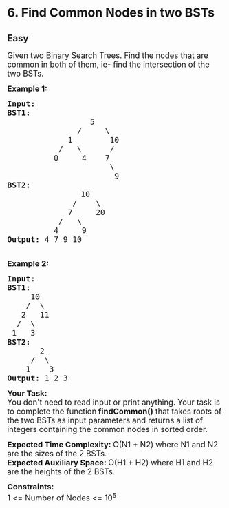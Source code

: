 # 6. Find Common Nodes in two BSTs
## Easy 
<div class="problem-statement">
                <p></p><p><span style="font-size:18px">Given two Binary Search Trees. Find&nbsp;the&nbsp;nodes that are common in both of them, ie-&nbsp;find the intersection of the two BSTs.</span></p>

<p><span style="font-size:18px"><strong>Example 1:</strong></span></p>

<pre><span style="font-size:18px"><strong>Input:
</strong></span><strong><span style="font-size:18px">BST1:
</span></strong> <span style="font-size:18px">&nbsp; &nbsp; &nbsp; &nbsp; &nbsp; &nbsp;&nbsp;&nbsp; &nbsp; &nbsp;5
 &nbsp;&nbsp; &nbsp; &nbsp; &nbsp; &nbsp; &nbsp; &nbsp;/ &nbsp; &nbsp; \
 &nbsp;&nbsp; &nbsp; &nbsp; &nbsp; &nbsp; &nbsp;1 &nbsp; &nbsp; &nbsp;  10
 &nbsp;&nbsp; &nbsp; &nbsp; &nbsp; &nbsp;/ &nbsp; \ &nbsp; &nbsp;  /
 &nbsp;&nbsp; &nbsp; &nbsp; &nbsp; 0 &nbsp; &nbsp; 4&nbsp;&nbsp;&nbsp; 7
 &nbsp; &nbsp; &nbsp; &nbsp; &nbsp; &nbsp; &nbsp; &nbsp; &nbsp; &nbsp;  \
 &nbsp; &nbsp; &nbsp; &nbsp; &nbsp; &nbsp; &nbsp; &nbsp; &nbsp; &nbsp; &nbsp;&nbsp;9
</span><strong><span style="font-size:18px">BST2:
</span></strong> <span style="font-size:18px">&nbsp; &nbsp; &nbsp; &nbsp; &nbsp; &nbsp; &nbsp;&nbsp; 10 
&nbsp;&nbsp; &nbsp; &nbsp; &nbsp; &nbsp; &nbsp;  / &nbsp; &nbsp;\
 &nbsp;&nbsp; &nbsp; &nbsp; &nbsp; &nbsp; &nbsp;7&nbsp; &nbsp; &nbsp;20
 &nbsp;&nbsp; &nbsp; &nbsp; &nbsp; &nbsp;/ &nbsp; \ 
&nbsp;&nbsp; &nbsp; &nbsp; &nbsp;  4&nbsp; &nbsp; &nbsp;9
<strong>Output: </strong>4 7 9 10<strong>

</strong></span></pre>

<p><span style="font-size:18px"><strong>Example 2:</strong></span></p>

<pre><span style="font-size:18px"><strong>Input:
BST1:
</strong>&nbsp;    10
&nbsp;   /  \
&nbsp;  2   11
&nbsp; /  \
&nbsp;1   3
<strong>BST2:
</strong>&nbsp;      2
&nbsp;    /  \
&nbsp;   1    3
<strong>Output: </strong>1 2 3
</span></pre>

<p><strong><span style="font-size:18px">Your Task:</span></strong><br>
<span style="font-size:18px">You don't need to read input or print anything. Your task is to complete the function</span><span style="font-size:18px"><strong>&nbsp;findCommon()</strong> that takes roots of the two&nbsp;BSTs as input parameters and returns a list of integers&nbsp;containing the common nodes in&nbsp;sorted order.&nbsp;</span></p>

<p><span style="font-size:18px"><strong>Expected Time Complexity:&nbsp;</strong>O(N1 + N2) where N1 and N2 are the sizes of the 2 BSTs.<br>
<strong>Expected Auxiliary Space:&nbsp;</strong>O(H1 + H2) where H1 and H2 are the heights of the 2 BSTs.</span></p>

<p><span style="font-size:18px"><strong>Constraints:</strong><br>
1 &lt;= Number of Nodes &lt;= 10<sup>5</sup></span></p>
 <p></p>
            </div>